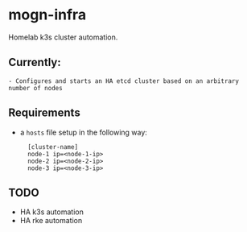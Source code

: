 # mogn-infra
Homelab k3s cluster automation.

## Currently:

    - Configures and starts an HA etcd cluster based on an arbitrary number of nodes

## Requirements

- a `hosts` file setup in the following way:
    
        [cluster-name]
        node-1 ip=<node-1-ip>
        node-2 ip=<node-2-ip>
        node-3 ip=<node-3-ip>

## TODO

- HA k3s automation
- HA rke automation
